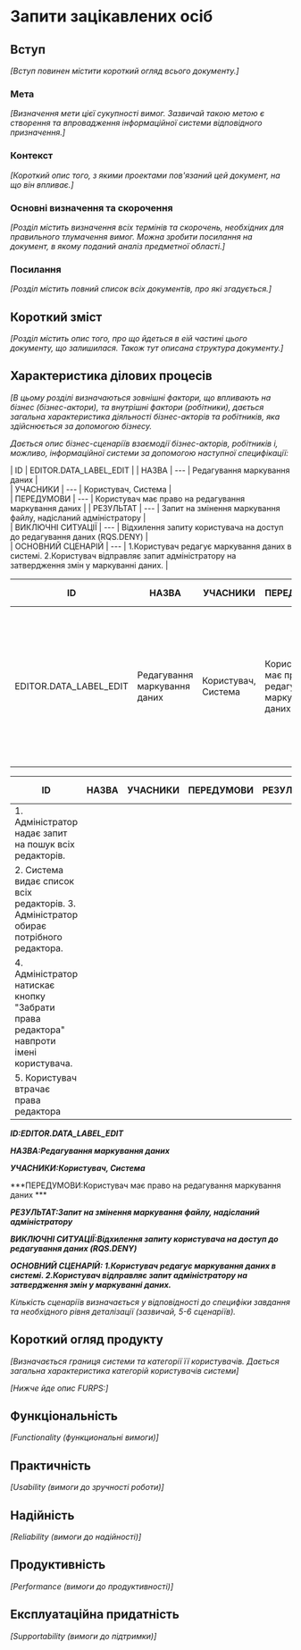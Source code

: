 # Запити зацікавлених осіб

## Вступ

*[Вступ повинен містити короткий огляд всього документу.]*

### Мета

*[Визначення мети цієї сукупності вимог. Зазвичай такою метою є створення та впровадження 
 інформаційної системи відповідного призначення.]*

### Контекст

*[Короткий опис того, з якими проектами пов'язаний цей документ, на що він впливає.]*


### Основні визначення та скорочення

*[Розділ містить визначення всіх термінів та скорочень, необхідних для правильного
тлумачення вимог. Можна зробити посилання на документ, в якому поданий аналіз предметної області.]*


### Посилання

*[Розділ містить повний список всіх документів, про які згадується.]*


## Короткий зміст

*[Розділ містить опис того, про що йдеться в еій частині цього документу, що залишилася. 
Також тут описана структура документу.]*

## Характеристика ділових процесів

*[В цьому розділі визначаються зовнішні фактори, що впливають на бізнес (бізнес-актори), 
та внутрішні фактори (робітники), дається загальна характеристика діяльності бізнес-акторів 
та робітників, яка здійснюється за допомогою бізнесу.*

*Дається опис бізнес-сценаріїв взаємодії бізнес-акторів, робітників і, можливо, інформаційної системи за допомогою наступної
специфікації:*

| ID       | EDITOR.DATA_LABEL_EDIT  | 
| НАЗВА |  ---      | Редагування маркування даних |  
| УЧАСНИКИ |  ---      |  Користувач, Система |  
| ПЕРЕДУМОВИ | ---      |  Користувач має право на редагування маркування даних  | 
| РЕЗУЛЬТАТ | ---      | Запит на змінення маркування файлу, надісланий адміністратору |  
| ВИКЛЮЧНІ СИТУАЦІЇ | ---      | Відхилення запиту користувача на доступ до редагування даних (RQS.DENY) |  
| ОСНОВНИЙ СЦЕНАРІЙ | ---      | 1.Користувач редагує маркування даних в системі. 2.Користувач відправляє запит адміністратору на затвердження змін у маркуванні даних. |  

| ID   | НАЗВА | УЧАСНИКИ |ПЕРЕДУМОВИ  | РЕЗУЛЬТАТ | ВИКЛЮЧНІ СИТУАЦІЇ | ОСНОВНИЙ СЦЕНАРІЙ | 
| ---      | ---       |  ---       | ---       | ---       | ---       | ---       |
| EDITOR.DATA_LABEL_EDIT |  Редагування маркування даних    | Користувач, Система | Користувач має право на редагування маркування даних | Запит на змінення маркування файлу, надісланий адміністратору | Відхилення запиту користувача на доступ до редагування даних (RQS.DENY) | 1.Користувач редагує маркування даних в системі. 2.Користувач відправляє запит адміністратору на затвердження змін у маркуванні даних.  | 



| ID   | НАЗВА | УЧАСНИКИ |ПЕРЕДУМОВИ  | РЕЗУЛЬТАТ | ВИКЛЮЧНІ СИТУАЦІЇ | ОСНОВНИЙ СЦЕНАРІЙ | 
| ---      | ---       |  ---       | ---       | ---       | ---       | ---       |
|1. Адміністратор надає запит на пошук всіх редакторів.|  
|2. Система видає список всіх редакторів. 3. Адміністратор обирає потрібного редактора. |  
|4. Адміністратор натискає кнопку "Забрати права редактора" навпроти імені користувача. |
|5. Користувач втрачає права редактора  |  

***ID:EDITOR.DATA_LABEL_EDIT***
    
***НАЗВА:Редагування маркування даних***
    
***УЧАСНИКИ:Користувач, Система***

***ПЕРЕДУМОВИ:Користувач має право на редагування маркування даних ***

***РЕЗУЛЬТАТ:Запит на змінення маркування файлу, надісланий адміністратору***

***ВИКЛЮЧНІ СИТУАЦІЇ:Відхилення запиту користувача на доступ до редагування даних (RQS.DENY)***

***ОСНОВНИЙ СЦЕНАРІЙ:
1.Користувач редагує маркування даних в системі.
2.Користувач відправляє запит адміністратору на затвердження змін у маркуванні даних.***

*Кількість сценаріїв визначається у відповідності до специфіки завдання та необхідного 
рівня деталізації (зазвичай, 5-6 сценаріїв).*

## Короткий огляд продукту

*[Визначається границя системи та категорії її користувачів. Дається загальна характеристика категорій користувачів
системи]*

*[Нижче йде опис FURPS:]*


## Функціональність

*[Functionality (функциональні вимоги)]*

## Практичність

*[Usability (вимоги до зручності роботи)]*

## Надійність

*[Reliability (вимоги до надійності)]*

## Продуктивність

*[Performance (вимоги до продуктивності)]*

## Експлуатаційна придатність

*[Supportability (вимоги до підтримки)]*
